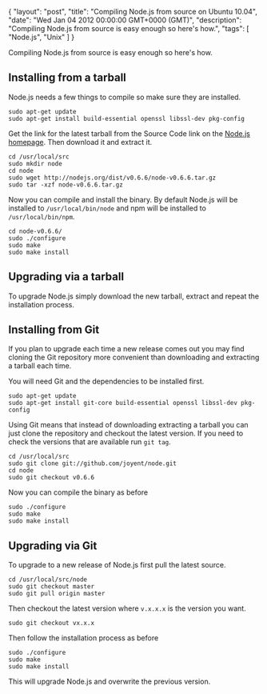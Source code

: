 {
  "layout": "post",
  "title": "Compiling Node.js from source on Ubuntu 10.04",
  "date": "Wed Jan 04 2012 00:00:00 GMT+0000 (GMT)",
  "description": "Compiling Node.js from source is easy enough so here's how.",
  "tags": [
    "Node.js",
    "Unix"
  ]
}

Compiling Node.js from source is easy enough so here's how. 

## Installing from a tarball

Node.js needs a few things to compile so make sure they are installed. 

    sudo apt-get update
    sudo apt-get install build-essential openssl libssl-dev pkg-config 

Get the link for the latest tarball from the Source Code link on the [Node.js homepage][3]. Then download it and extract it.

    cd /usr/local/src
    sudo mkdir node
    cd node
    sudo wget http://nodejs.org/dist/v0.6.6/node-v0.6.6.tar.gz
    sudo tar -xzf node-v0.6.6.tar.gz 

Now you can compile and install the binary. By default Node.js will be installed to `/usr/local/bin/node` and npm will be installed to `/usr/local/bin/npm`. 

    cd node-v0.6.6/
    sudo ./configure
    sudo make
    sudo make install

## Upgrading via a tarball

To upgrade Node.js simply download the new tarball, extract and repeat the installation process. 

## Installing from Git

If you plan to upgrade each time a new release comes out you may find cloning the Git repository more convenient than downloading and extracting  a tarball each time. 

You will need Git and the dependencies to be installed first.

    sudo apt-get update
    sudo apt-get install git-core build-essential openssl libssl-dev pkg-config 

Using Git means that instead of downloading extracting a tarball you can just clone the repository and checkout the latest version. If you need to check the versions that are available run `git tag`.

    cd /usr/local/src
    sudo git clone git://github.com/joyent/node.git
    cd node
    sudo git checkout v0.6.6

Now you can compile the binary as before

    sudo ./configure
    sudo make
    sudo make install

## Upgrading via Git

To upgrade to a new release of Node.js first pull the latest source.

    cd /usr/local/src/node
    sudo git checkout master
    sudo git pull origin master

Then checkout the latest version where `v.x.x.x` is the version you want. 

    sudo git checkout vx.x.x

Then follow the installation process as before

    sudo ./configure
    sudo make
    sudo make install

This will upgrade Node.js and overwrite the previous version. 

[1]: https://launchpad.net/~chris-lea/+archive/node.js
[2]: https://launchpad.net/ubuntu/+source/nodejs
[3]: http://nodejs.org/download
